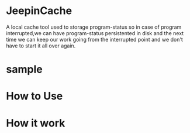 # JeepinCache
A local cache tool used to storage program-status so in case of  program interrupted,we can have program-status persistented in disk and  the next time we can keep our work going from the interrupted point and we don't have to start it all over again.

# sample

# How to Use

# How it work

